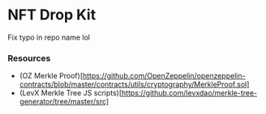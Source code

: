 # NFT Drop Kit

Fix typo in repo name lol


### Resources

- (OZ Merkle Proof)[https://github.com/OpenZeppelin/openzeppelin-contracts/blob/master/contracts/utils/cryptography/MerkleProof.sol]
- (LevX Merkle Tree JS scripts)[https://github.com/levxdao/merkle-tree-generator/tree/master/src]
